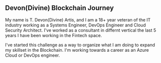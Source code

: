 ## Devon(Divine) Blockchain Journey

My name is T. Devon(Divine) Artis, and I am a 18+ year veteran of the IT industry working as a Systems Engineer, DevOps Engineer and Cloud Security Architect. I've worked as a consultant in differnt vertical the last 5 years I have been working in the Fintech space.

I've started this challenge as a way to organize what I am doing to expand my skillset in the Blockchain. I'm working towards a career as an Azure Cloud or DevOps engineer. 

